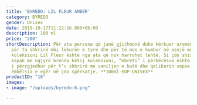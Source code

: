 ```yaml
---
title: 'BYREDO: LIL FLEUR AMBER'
category: BYREDO
gender: Unisex
date: 2019-10-17T11:22:16.000+06:00
description: 100 ml
price: "200"
shortDescription: Për ata persona që janë gjithmonë duke kërkuar aromën e mëngjesit
  për ta shkrirë mbi lëkurën e tyre dhe për të mos e humbur në asnjë moment të ditës,
  koleksioni Lil Fleur është nga ata që nuk harrohet lehtë. Si çdo shishe tjetër me
  kapak me ngjyrë brenda këtij koleksioni, “mbreti” i përbërësve është trëndafili
  i përzgjedhur për t’u shkrirë me vaniljen e butë dhe qelibarin sepse dallohet nga
  ëmbëlsia e egër në çdo spërkatje. **100ml-EDP-UNISEX**
productID: "16"
images:
- image: "/uploads/byredo-6.png"

---
```

